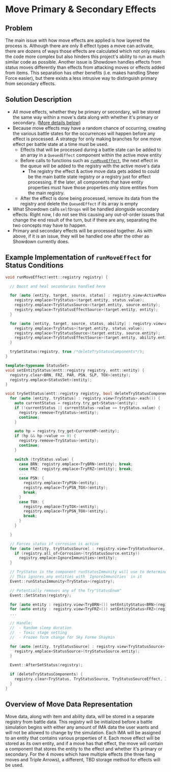 # Move Primary & Secondary Effects

## Problem
The main issue with how move effects are applied is how layered the process is. Although there are only 8 effect types a move can activate, there are dozens of ways those effects are calculated which not only makes the code more complex but also hinders this project's ability to run as much similar code as possible. Another issue is Showdown handles effects from status moves differently than effects from attacking moves or effects added from items. This separation has other benefits (i.e. makes handling Sheer Force easier), but there exists a less intrusive way to distinguish primary from secondary effects.

## Solution Description
- All move effects, whether they be primary or secondary, will be stored the same way within a move's data along with whether it's primary or secondary. ([More details below](#overview-of-move-data-representation))
- Because move effects may have a random chance of occurring, creating the various battle states for the occurrences will happen before any effect is processed. A strategy for only making branches for one move effect per battle state at a time must be used.
  - Effects that will be processed during a battle state can be added to an array in a `QueuedEffect` component within the active move entity
  - Before calls to functions such as [`runMoveEffect`](#example-implementation-of-runmoveeffect-for-status-conditions), the next effect in the queue will be added to the registry with the active move's data
    - The registry the effect & active move data gets added to could be the main battle state registry or a registry just for effect processing. If the later, all components that have entity properties must have those properties only store entities from the main registry.
  - After the effect is done being processed, remove its data from the registry and delete the `QueuedEffect` if its array is empty
- What Showdown calls `selfDrops` will be handled alongside secondary effects. Right now, I do not see this causing any out-of-order issues that change the end result of the turn, but if there are any, separating the two concepts may have to happen.
- Primary and secondary effects will be processed together. As with above, if it is an issue, they will be handled one after the other as Showdown currently does.

## Example Implementation of `runMoveEffect` for Status Conditions
```cpp
void runMoveEffect(entt::registry registry) {

  // Boost and heal secondaries handled here

  for (auto [entity, target, source, status] : registry.view<ActiveMoveTarget, ActiveMoveSource, Status /*ActiveMove*/>(entt::exclude<Ability /*ActiveMove*/>).each()) {
    registry.emplace<TryStatus>(target.entity, status.value);
    registry.emplace<TryStatusSource>(target.entity, source.entity);
    registry.emplace<TryStatusEffectSource>(target.entity, entity);
  }

  for (auto [entity, target, source, status, ability] : registry.view<ActiveMoveTarget, ActiveMoveSource, Status /*ActiveMove*/, Ability /*ActiveMove*/>().each()) {
    registry.emplace<TryStatus>(target.entity, status.value);
    registry.emplace<TryStatusSource>(target.entity, source.entity);
    registry.emplace<TryStatusEffectSource>(target.entity, ability.entity);
  }

  trySetStatus(registry, true /*deleteTryStatusComponents*/);
}

template<typename StatusSet>
void setEntityStatus(entt::registry registry, entt::entity) {
  registry.clear<BRN, FRZ, PAR, PSN, SLP, TOX>(entity);
  registry.emplace<StatusSet>(entity);
}

void trySetStatus(entt::registry registry, bool deleteTryStatusComponents = true) {
  for (auto [entity, tryStatus] : registry.view<TryStatus>.each()) {
    auto currentStatus = registry.try_get<Status>(entity);
    if (!currentStatus || currentStatus->value == tryStatus.value) {
      registry.remove<TryStatus>(entity);
      continue;
    }

    auto hp = registry.try_get<CurrentHP>(entity);
    if (hp && hp->value == 0) {
      registry.remove<TryStatus>(entity);
      continue;
    }

    switch (tryStatus.value) {
      case BRN: registry.emplace<TryBRN>(entity); break;
      case FRZ: registry.emplace<TryFRZ>(entity); break;
      ...
      case PSN: {
        registry.emplace<TryPSN>(entity);
        registry.emplace<TryPSN_TOX>(entity);
        break;
      }
      case TOX: {
        registry.emplace<TryTOX>(entity);
        registry.emplace<TryPSN_TOX>(entity);
        break;
      }
    }

  }

  // Forces status if corrosion is active
  for (auto [entity, tryStatusSource] : registry.view<TryStatusSource, TryPSN_TOX>.view(entt::exclude<IgnoreImmunities>).each()) {
    if (registry.all_of<Corrosion>(tryStatusSource.entity))
      registry.emplace<IgnoreImmunities>(entity);
  }

  // TryStatus is the component runStatusImmunity will use to determine the entity to look at and the component to delete if immune
  // This ignores any entities with `IgnoreImmunities` in it
  Event::runStatusImmunity<TryStatus>(registry);

  // Potentially removes any of the Try"StatusEnum"
  Event::SetStatus(registry);

  for (auto entity : registry.view<TryBRN>()) setEntityStatus<BRN>(registry, entity);
  for (auto entity : registry.view<TryFRZ>()) setEntityStatus<FRZ>(registry, entity);
  ...

  // Handle:
  //  - Random sleep duration
  //  - Toxic stage setting
  //  - Frozen form change for Sky Forme Shaymin

  for (auto [entity, tryStatusSource] : registry.view<TryStatusSource>.view()) {
    registry.emplace<StatusSource>(tryStatusSource.entity);
  }

  Event::AfterSetStatus(registry);

  if (deleteTryStatusComponents) {
    registry.clear<TryStatus, TryStatusSource, TryStatusSourceEffect, IgnoreImmunities, TryBRN, TryFRZ, ...>();
  }
}
```

## Overview of Move Data Representation
Move data, along with item and ability data, will be stored in a separate registry from battle data. This registry will be initialized before a battle simulation begins with either any amount of IMA data the user wants and will not be allowed to change by the simulation. Each IMA will be assigned to an entity that contains various properties of it. Each move effect will be stored as its own entity, and if a move has that effect, the move will contain a component that stores the entity to the effect and whether it's primary or secondary. For the 4 moves which have multiple effects (the three fang moves and Triple Arrows), a different, TBD storage method for effects will be used.